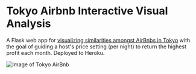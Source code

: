 # Tokyo Airbnb Interactive Visual Analysis
A Flask web app for [visualizing similarities amongst AirBnbs in Tokyo](http://tokyo-airbnb-prices.herokuapp.com) with the goal of guiding a host's price setting (per night) to return the highest profit each month. Deployed to Heroku.

![Image of Tokyo AirBnb](https://images.squarespace-cdn.com/content/v1/54ff0211e4b0331c7906899c/1552147735005-CQR3I25N4BKPLK2AX8UL/ke17ZwdGBToddI8pDm48kDEDYh4Y0JGhR6hzuwcJ44gUqsxRUqqbr1mOJYKfIPR7LoDQ9mXPOjoJoqy81S2I8N_N4V1vUb5AoIIIbLZhVYxCRW4BPu10St3TBAUQYVKcz6bs2FkMoqlrQIzq4g5ogDqXr_T7rMikH_TfPkEE4wwzGwe9KEhUq6A0DxOZf-75/tokyo-airbnb-j-apartment.jpg?format=1500w)


